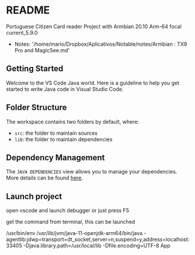 # README

Portuguese Citizen Card reader Project with Armbian 20.10 Arm-64 focal current_5.9.0

- Notes: '/home/mario/Dropbox/Aplicativos/Notable/notes/Armbian : TX9 Pro and MagicSee.md'

## Getting Started

Welcome to the VS Code Java world. Here is a guideline to help you get started to write Java code in Visual Studio Code.

## Folder Structure

The workspace contains two folders by default, where:

- `src`: the folder to maintain sources
- `lib`: the folder to maintain dependencies

## Dependency Management

The `JAVA DEPENDENCIES` view allows you to manage your dependencies. More details can be found [here](https://github.com/microsoft/vscode-java-pack/blob/master/release-notes/v0.9.0.md#work-with-jar-files-directly).

## Launch project

open vscode and launch debugger or just press F5

get the command from terminal, this can be launched

/usr/bin/env /usr/lib/jvm/java-11-openjdk-arm64/bin/java -agentlib:jdwp=transport=dt_socket,server=n,suspend=y,address=localhost:33405 -Djava.library.path=/usr/local/lib -Dfile.encoding=UTF-8 App 
